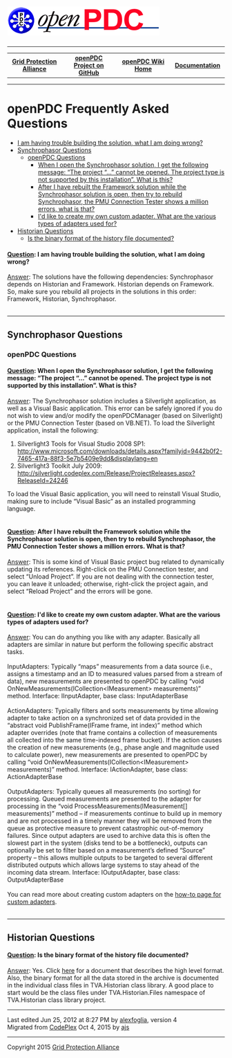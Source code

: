 <html lang="en" xmlns="http://www.w3.org/1999/xhtml">
<head>
<meta charset="utf-8" />
</head>
<body>
<!--HtmlToGmd.Body-->
<h1><a href="https://github.com/GridProtectionAlliance/openPDC/tree/master/Source/Documentation/wiki/openPDC_Home.md"><img src="https://github.com/GridProtectionAlliance/openPDC/blob/master/Source/Documentation/wiki/openPDC_Logo.png" alt="The Open Source Phasor Data Concentrator" /></a></h1>
<hr />
<div id="NavigationMenu">
<table style="width: 100%; border-collapse: collapse; border: 0px solid gray;">
<tr>
<td style="width: 25%; text-align:center;"><b><a href="http://www.gridprotectionalliance.org">Grid Protection Alliance</a></b></td>
<td style="width: 25%; text-align:center;"><b><a href="https://github.com/GridProtectionAlliance/openPDC">openPDC Project on GitHub</a></b></td>
<td style="width: 25%; text-align:center;"><b><a href="https://github.com/GridProtectionAlliance/openPDC/tree/master/Source/Documentation/wiki/openPDC_Home.md">openPDC Wiki Home</a></b></td>
<td style="width: 25%; text-align:center;"><b><a href="https://github.com/GridProtectionAlliance/openPDC/tree/master/Source/Documentation/wiki/openPDC_Documentation_Home.md">Documentation</a></b></td>
</tr>
</table>
</div>
<hr />
<!--/HtmlToGmd.Body-->
<div class="WikiContent">
<div class="wikidoc">
<h1>openPDC Frequently Asked Questions</h1>
<ul>
<li><a href="https://github.com/GridProtectionAlliance/openPDC/tree/master/Source/Documentation/wiki/Developers_Frequently_Asked_Questions.md#trouble_building_solution">I am having trouble building the solution, what I am doing wrong?</a>
</li><li><a href="https://github.com/GridProtectionAlliance/openPDC/tree/master/Source/Documentation/wiki/Developers_Frequently_Asked_Questions.md#synchrophasor">Synchrophasor Questions</a>
<ul>
<li><a href="https://github.com/GridProtectionAlliance/openPDC/tree/master/Source/Documentation/wiki/Developers_Frequently_Asked_Questions.md#synchrophasor_openpdc">openPDC Questions</a>
<br>
<ul>
<li><a href="https://github.com/GridProtectionAlliance/openPDC/tree/master/Source/Documentation/wiki/Developers_Frequently_Asked_Questions.md#synchrophasor_project_type_not_supported">When I open the Synchrophasor solution, I get the following message: &ldquo;The project &ldquo;&hellip;&rdquo; cannot be
 opened. The project type is not supported by this installation&rdquo;. What is this?</a>
</li><li><a href="https://github.com/GridProtectionAlliance/openPDC/tree/master/Source/Documentation/wiki/Developers_Frequently_Asked_Questions.md#synchrophasor_pmu_connection_tester_shows_a_million_errors">After I have rebuilt the Framework solution while the Synchrophasor solution is open, then try to rebuild
 Synchrophasor, the PMU Connection Tester shows a million errors, what is that?</a>
</li><li><a href="https://github.com/GridProtectionAlliance/openPDC/tree/master/Source/Documentation/wiki/Developers_Frequently_Asked_Questions.md#synchrophasor_which_adapter_type">I'd like to create my own custom adapter. What are the various types of adapters used for?</a>
</li></ul>
</li></ul>
</li><li><a href="https://github.com/GridProtectionAlliance/openPDC/tree/master/Source/Documentation/wiki/Developers_Frequently_Asked_Questions.md#historian">Historian Questions</a>
<br>
<ul>
<li><a href="https://github.com/GridProtectionAlliance/openPDC/tree/master/Source/Documentation/wiki/Developers_Frequently_Asked_Questions.md#binary_format_of_history_documented">Is the binary format of the history file documented?</a>
</li></ul>
</li></ul>
<h4><a name="trouble_building_solution"></a><span style="text-decoration:underline">Question</span>: I am having trouble building the solution, what I am doing wrong?</h4>
<p><span style="text-decoration:underline">Answer</span>: The solutions have the following dependencies: Synchrophasor depends on Historian and Framework. Historian depends on Framework. So, make sure you rebuild all projects in the solutions in this order:
 Framework, Historian, Synchrophasor.<br>
<br>
</p>
<hr>
<h2><a name="synchrophasor"></a>Synchrophasor Questions</h2>
<h3><a name="synchrophasor_openpdc"></a>openPDC Questions</h3>
<h4><a name="synchrophasor_project_type_not_supported"></a><span style="text-decoration:underline">Question</span>: When I open the Synchrophasor solution, I get the following message: &ldquo;The project &ldquo;&hellip;&rdquo; cannot be opened. The project
 type is not supported by this installation&rdquo;. What is this?</h4>
<p><span style="text-decoration:underline">Answer</span>: The Synchrophasor solution includes a Silverlight application, as well as a Visual Basic application. This error can be safely ignored if you do not wish to view and/or modify the openPDCManager (based
 on Silverlight) or the PMU Connection Tester (based on VB.NET). To load the Silverlight application, install the following:</p>
<ol>
<li>Silverlight3 Tools for Visual Studio 2008 SP1: <a href="http://www.microsoft.com/downloads/details.aspx?familyid=9442b0f2-7465-417a-88f3-5e7b5409e9dd&displaylang=en">
http://www.microsoft.com/downloads/details.aspx?familyid=9442b0f2-7465-417a-88f3-5e7b5409e9dd&amp;displaylang=en</a>
</li><li>Silverlight3 Toolkit July 2009: <a href="http://silverlight.codeplex.com/Release/ProjectReleases.aspx?ReleaseId=24246">
http://silverlight.codeplex.com/Release/ProjectReleases.aspx?ReleaseId=24246</a> </li></ol>
<p>To load the Visual Basic application, you will need to reinstall Visual Studio, making sure to include &ldquo;Visual Basic&rdquo; as an installed programming language.<br>
<br>
</p>
<h4><a name="synchrophasor_pmu_connection_tester_shows_a_million_errors"></a><span style="text-decoration:underline">Question</span>: After I have rebuilt the Framework solution while the Synchrophasor solution is open, then try to rebuild Synchrophasor,
 the PMU Connection Tester shows a million errors. What is that?</h4>
<p><span style="text-decoration:underline">Answer</span>: This is some kind of Visual Basic project bug related to dynamically updating its references. Right-click on the PMU Connection tester, and select &ldquo;Unload Project&rdquo;. If you are not dealing
 with the connection tester, you can leave it unloaded; otherwise, right-click the project again, and select &ldquo;Reload Project&rdquo; and the errors will be gone.<br>
<br>
</p>
<h4><a name="synchrophasor_which_adapter_type"></a><span style="text-decoration:underline">Question</span>: I'd like to create my own custom adapter. What are the various types of adapters used for?</h4>
<p><span style="text-decoration:underline">Answer</span>: You can do anything you like with any adapter. Basically all adapters are similar in nature but perform the following specific abstract tasks.<br>
<br>
InputAdapters: Typically &ldquo;maps&rdquo; measurements from a data source (i.e., assigns a timestamp and an ID to measured values parsed from a stream of data), new measurements are presented to openPDC by calling &ldquo;void OnNewMeasurements(ICollection&lt;IMeasurement&gt;
 measurements)&rdquo; method. Interface: IInputAdapter, base class: InputAdapterBase<br>
<br>
ActionAdapters: Typically filters and sorts measurements by time allowing adapter to take action on a synchronized set of data provided in the &ldquo;abstract void PublishFrame(IFrame frame, int index)&rdquo; method which adapter overrides (note that frame
 contains a collection of measurements all collected into the same time-indexed frame bucket). If the action causes the creation of new measurements (e.g., phase angle and magnitude used to calculate power), new measurements are presented to openPDC by calling
 &ldquo;void OnNewMeasurements(ICollection&lt;IMeasurement&gt; measurements)&rdquo; method. Interface: IActionAdapter, base class: ActionAdapterBase<br>
<br>
OutputAdapters: Typically queues all measurements (no sorting) for processing. Queued measurements are presented to the adapter for processing in the &ldquo;void ProcessMeasurements(IMeasurement[] measurements)&rdquo; method &ndash; if measurements continue
 to build up in memory and are not processed in a timely manner they will be removed from the queue as protective measure to prevent catastrophic out-of-memory failures. Since output adapters are used to archive data this is often the slowest part in the system
 (disks tend to be a bottleneck), outputs can optionally be set to filter based on a measurement&rsquo;s defined &ldquo;Source&rdquo; property &ndash; this allows multiple outputs to be targeted to several different distributed outputs which allows large systems
 to stay ahead of the incoming data stream. Interface: IOutputAdapter, base class: OutputAdapterBase<br>
<br>
You can read more about creating custom adapters on the <a href="https://github.com/GridProtectionAlliance/openPDC/tree/master/Source/Documentation/wiki/Developers_Custom_Adapter.md">
how-to page for custom adapters</a>.<br>
<br>
</p>
<hr>
<h2><a name="historian"></a>Historian Questions</h2>
<h4><a name="binary_format_of_history_documented"></a><span style="text-decoration:underline">Question</span>: Is the binary format of the history file documented?</h4>
<p><span style="text-decoration:underline">Answer</span>: Yes. Click <a href="https://github.com/GridProtectionAlliance/openPDC/tree/master/Source/Documentation/wiki/Developers_Frequently_Asked_Questions.files/openPDC_D_Historical_File_Format.docx">
here</a> for a document that describes the high level format. Also, the binary format for all the data stored in the archive is documented in the individual class files in TVA.Historian class library. A good place to start would be the class files under TVA.Historian.Files
 namespace of TVA.Historian class library project.</p>
</div>
</div>
<div id="footer">
<hr />
Last edited <span class="smartDate" title="6/25/2012 8:27:46 PM" LocalTimeTicks="1340681266">Jun 25, 2012 at 8:27 PM</span> by <a id="wikiEditByLink" href="https://github.com/GridProtectionAlliance/openPDC/tree/master/Source/Documentation/wiki/Contributors/alexfoglia.md">alexfoglia</a>, version 4<br />
Migrated from <a href="http://openpdc.codeplex.com/wikipage?title=Frequently%20Asked%20Questions%20%28Developers%29">CodePlex</a> Oct 4, 2015 by <a href="https://github.com/GridProtectionAlliance/openPDC/tree/master/Source/Documentation/wiki/Contributors/ajstadlin.md">ajs</a>
</div>
<!--HtmlToGmd.Foot-->
<div id="copyright">
<hr />
Copyright 2015 <a href="http://www.gridprotectionalliance.org">Grid Protection Alliance</a>
</div>
<!--/HtmlToGmd.Foot-->
</body>
</html>